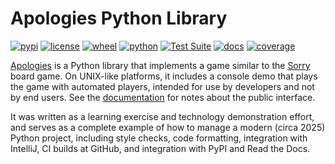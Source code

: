 # Apologies Python Library

[![pypi](https://img.shields.io/pypi/v/apologies.svg)](https://pypi.org/project/apologies/)
[![license](https://img.shields.io/github/license/pronovic/apologies)](https://github.com/pronovic/apologies/blob/main/LICENSE)
[![wheel](https://img.shields.io/pypi/wheel/apologies.svg)](https://pypi.org/project/apologies/)
[![python](https://img.shields.io/pypi/pyversions/apologies.svg)](https://pypi.org/project/apologies/)
[![Test Suite](https://github.com/pronovic/apologies/workflows/Test%20Suite/badge.svg)](https://github.com/pronovic/apologies/actions?query=workflow%3A%22Test+Suite%22)
[![docs](https://readthedocs.org/projects/apologies/badge/?version=stable&style=flat)](https://apologies.readthedocs.io/en/stable/)
[![coverage](https://coveralls.io/repos/github/pronovic/apologies/badge.svg?branch=main)](https://coveralls.io/github/pronovic/apologies?branch=main)

[Apologies](https://github.com/pronovic/apologies) is a Python library that implements a game similar to the [Sorry](https://en.wikipedia.org/wiki/Sorry!_(game)) board game.  On UNIX-like platforms, it includes a console demo that plays the game with automated players, intended for use by developers and not by end users.  See the [documentation](https://apologies.readthedocs.io/en/stable) for notes about the public interface.

It was written as a learning exercise and technology demonstration effort, and
serves as a complete example of how to manage a modern (circa 2025) Python
project, including style checks, code formatting, integration with IntelliJ, CI
builds at GitHub, and integration with PyPI and Read the Docs.
